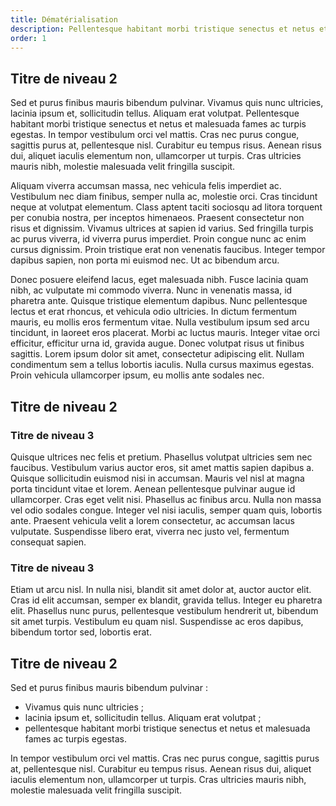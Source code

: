 ```yaml
---
title: Dématérialisation
description: Pellentesque habitant morbi tristique senectus et netus et malesuada fames ac turpis egestas. In tempor vestibulum orci vel mattis
order: 1
---
```


## Titre de niveau 2

Sed et purus finibus mauris bibendum pulvinar. Vivamus quis nunc ultricies, lacinia ipsum et, sollicitudin tellus. Aliquam erat volutpat. Pellentesque habitant morbi tristique senectus et netus et malesuada fames ac turpis egestas. In tempor vestibulum orci vel mattis. Cras nec purus congue, sagittis purus at, pellentesque nisl. Curabitur eu tempus risus. Aenean risus dui, aliquet iaculis elementum non, ullamcorper ut turpis. Cras ultricies mauris nibh, molestie malesuada velit fringilla suscipit.

Aliquam viverra accumsan massa, nec vehicula felis imperdiet ac. Vestibulum nec diam finibus, semper nulla ac, molestie orci. Cras tincidunt neque at volutpat elementum. Class aptent taciti sociosqu ad litora torquent per conubia nostra, per inceptos himenaeos. Praesent consectetur non risus et dignissim. Vivamus ultrices at sapien id varius. Sed fringilla turpis ac purus viverra, id viverra purus imperdiet. Proin congue nunc ac enim cursus dignissim. Proin tristique erat non venenatis faucibus. Integer tempor dapibus sapien, non porta mi euismod nec. Ut ac bibendum arcu.

Donec posuere eleifend lacus, eget malesuada nibh. Fusce lacinia quam nibh, ac vulputate mi commodo viverra. Nunc in venenatis massa, id pharetra ante. Quisque tristique elementum dapibus. Nunc pellentesque lectus et erat rhoncus, et vehicula odio ultricies. In dictum fermentum mauris, eu mollis eros fermentum vitae. Nulla vestibulum ipsum sed arcu tincidunt, in laoreet eros placerat. Morbi ac luctus mauris. Integer vitae orci efficitur, efficitur urna id, gravida augue. Donec volutpat risus ut finibus sagittis. Lorem ipsum dolor sit amet, consectetur adipiscing elit. Nullam condimentum sem a tellus lobortis iaculis. Nulla cursus maximus egestas. Proin vehicula ullamcorper ipsum, eu mollis ante sodales nec.

## Titre de niveau 2

### Titre de niveau 3

Quisque ultrices nec felis et pretium. Phasellus volutpat ultricies sem nec faucibus. Vestibulum varius auctor eros, sit amet mattis sapien dapibus a. Quisque sollicitudin euismod nisi in accumsan. Mauris vel nisl at magna porta tincidunt vitae et lorem. Aenean pellentesque pulvinar augue id ullamcorper. Cras eget velit nisi. Phasellus ac finibus arcu. Nulla non massa vel odio sodales congue. Integer vel nisi iaculis, semper quam quis, lobortis ante. Praesent vehicula velit a lorem consectetur, ac accumsan lacus vulputate. Suspendisse libero erat, viverra nec justo vel, fermentum consequat sapien.

### Titre de niveau 3

Etiam ut arcu nisl. In nulla nisi, blandit sit amet dolor at, auctor auctor elit. Cras id elit accumsan, semper ex blandit, gravida tellus. Integer eu pharetra elit. Phasellus nunc purus, pellentesque vestibulum hendrerit ut, bibendum sit amet turpis. Vestibulum eu quam nisl. Suspendisse ac eros dapibus, bibendum tortor sed, lobortis erat.

## Titre de niveau 2

Sed et purus finibus mauris bibendum pulvinar :
* Vivamus quis nunc ultricies ;
* lacinia ipsum et, sollicitudin tellus. Aliquam erat volutpat ;
* pellentesque habitant morbi tristique senectus et netus et malesuada fames ac turpis egestas.

In tempor vestibulum orci vel mattis. Cras nec purus congue, sagittis purus at, pellentesque nisl. Curabitur eu tempus risus. Aenean risus dui, aliquet iaculis elementum non, ullamcorper ut turpis. Cras ultricies mauris nibh, molestie malesuada velit fringilla suscipit.
